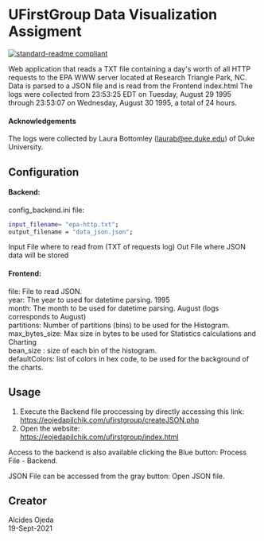 # UFirstGroup Data Visualization Assigment

[![standard-readme compliant](https://img.shields.io/badge/readme%20style-standard-brightgreen.svg?style=flat-square)](https://github.com/eojedapilchik/ufirstgroup)

Web application that reads a TXT file containing a day's worth of all HTTP requests to the EPA WWW server located at Research Triangle Park, NC.  
Data is parsed to a JSON file and is read from the Frontend index.html
The logs were collected from 23:53:25 EDT on Tuesday, August 29 1995 through 23:53:07 on
Wednesday, August 30 1995, a total of 24 hours.

#### Acknowledgements

The logs were collected by Laura Bottomley (laurab@ee.duke.edu) of Duke University.

## Configuration

#### Backend:

config_backend.ini file:

```sh
input_filename= "epa-http.txt";
output_filename = "data_json.json";
```

Input File where to read from (TXT of requests log)
Out File where JSON data will be stored

#### Frontend:

file: File to read JSON.  
year: The year to used for datetime parsing. 1995  
month: The month to be used for datetime parsing. August (logs corresponds to August)  
partitions: Number of partitions (bins) to be used for the Histogram.  
max_bytes_size: Max size in bytes to be used for Statistics calculations and Charting  
bean_size : size of each bin of the histogram.  
defaultColors: list of colors in hex code, to be used for the background of the charts.

## Usage

1. Execute the Backend file proccessing by directly accessing this link:  
   https://eojedapilchik.com/ufirstgroup/createJSON.php
2. Open the website:  
   https://eojedapilchik.com/ufirstgroup/index.html

Access to the backend is also available clicking the Blue button: Process File - Backend.

JSON File can be accessed from the gray button: Open JSON file.

## Creator

Alcides Ojeda  
19-Sept-2021
